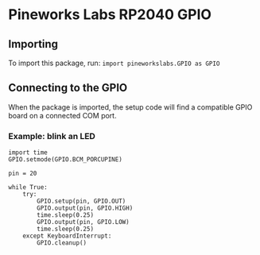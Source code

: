 # Pineworks Labs RP2040 GPIO

## Importing

To import this package, run: `import pineworkslabs.GPIO as GPIO`

## Connecting to the GPIO

When the package is imported, the setup code will find a compatible GPIO board on a connected COM port.

### Example: blink an LED

```
import time
GPIO.setmode(GPIO.BCM_PORCUPINE)

pin = 20

while True:
	try:
		GPIO.setup(pin, GPIO.OUT)
		GPIO.output(pin, GPIO.HIGH)
		time.sleep(0.25)
		GPIO.output(pin, GPIO.LOW)
		time.sleep(0.25)
	except KeyboardInterrupt:
		GPIO.cleanup()

```